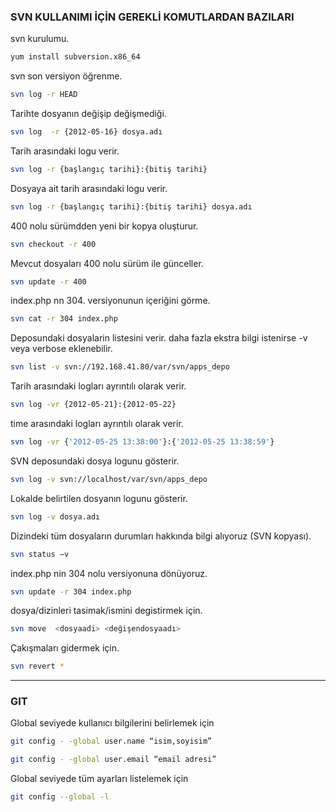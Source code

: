 ### SVN KULLANIMI İÇİN GEREKLİ KOMUTLARDAN BAZILARI
svn kurulumu.
```sh
yum install subversion.x86_64 
```
svn son versiyon öğrenme.
```sh
svn log -r HEAD
```
Tarihte dosyanın değişip değişmediği.
```sh
svn log  -r {2012-05-16} dosya.adı 
```
Tarih arasındaki logu verir.
```sh
svn log -r {başlangıç tarihi}:{bitiş tarihi} 
```
Dosyaya ait tarih arasındaki logu verir.
```sh
svn log -r {başlangıç tarihi}:{bitiş tarihi} dosya.adı 
```
400 nolu sürümdden yeni bir kopya oluşturur.
```sh
svn checkout -r 400 
```
Mevcut dosyaları 400 nolu sürüm ile günceller.
```sh
svn update -r 400 
```
index.php nn 304. versiyonunun içeriğini görme.
```sh
svn cat -r 304 index.php
```
Deposundaki dosyalarin listesini verir. daha fazla ekstra bilgi istenirse -v veya verbose eklenebilir.
```sh
svn list -v svn://192.168.41.80/var/svn/apps_depo 
```
Tarih arasındaki logları ayrıntılı olarak verir.
```sh
svn log -vr {2012-05-21}:{2012-05-22} 
```
time arasındaki logları ayrıntılı olarak verir.
```sh
svn log -vr {'2012-05-25 13:38:00'}:{'2012-05-25 13:38:59'} 
```
SVN deposundaki dosya logunu gösterir.
```sh
svn log -v svn://localhost/var/svn/apps_depo 
```
Lokalde belirtilen dosyanın logunu gösterir.
```sh
svn log -v dosya.adı 
```
Dizindeki tüm dosyaların durumları hakkında bilgi alıyoruz (SVN kopyası).
```sh
svn status –v 
```
index.php nin 304 nolu versiyonuna dönüyoruz.
```sh
svn update -r 304 index.php  
```
dosya/dizinleri tasimak/ismini degistirmek için.
```sh
svn move  <dosyaadi> <değişendosyaadı>
```
Çakışmaları gidermek için.
```sh
svn revert * 
```

****

### GIT

Global seviyede kullanıcı bilgilerini belirlemek için
```sh
git config - -global user.name “isim,soyisim”
```
```sh
git config - -global user.email “email adresi”
```

Global seviyede tüm ayarları listelemek için
```sh
git config --global -l
```


